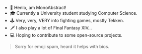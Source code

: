- 🙂 Henlo, am MonoAbstract!
- 🎓 Currently a University student studying Computer Science.
- 🕹 Very, very, VERY into fighting games, mostly Tekken.
- 🗡 I also play a lot of Final Fantasy XIV...
- 💻 Hoping to contribute to some open-source projects.
> Sorry for emoji spam, heard it helps with bios.

<!---
MonoAbstract/MonoAbstract is a ✨ special ✨ repository because its `README.md` (this file) appears on your GitHub profile.
You can click the Preview link to take a look at your changes.
--->
